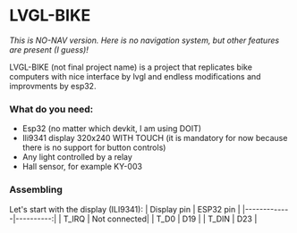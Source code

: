 # LVGL-BIKE

*This is NO-NAV version. Here is no navigation system, but other features are present (I guess)!*

LVGL-BIKE (not final project name) is a project that replicates bike computers with nice interface by lvgl and endless modifications and improvments by esp32. 

### **What do you need:**
* Esp32 (no matter which devkit, I am using DOIT)
* Ili9341 display 320x240 WITH TOUCH (it is mandatory for now because there is no support for button controls)
* Any light controlled by a relay
* Hall sensor, for example KY-003

### Assembling
Let's start with the display (ILI9341):
| Display pin | ESP32 pin |
|-------------|----------:|
| T_IRQ       | Not connected|
| T_D0        | D19       |
| T_DIN       | D23       |

